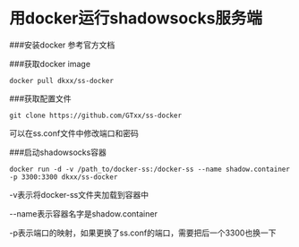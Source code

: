 用docker运行shadowsocks服务端
=======================

###安装docker
参考官方文档

###获取docker image
```
docker pull dkxx/ss-docker
```

###获取配置文件
```
git clone https://github.com/GTxx/ss-docker
```
可以在ss.conf文件中修改端口和密码

###启动shadowsocks容器
```
docker run -d -v /path_to/docker-ss:/docker-ss --name shadow.container -p 3300:3300 dkxx/ss-docker
```
-v表示将docker-ss文件夹加载到容器中

--name表示容器名字是shadow.container

-p表示端口的映射，如果更换了ss.conf的端口，需要把后一个3300也换一下
